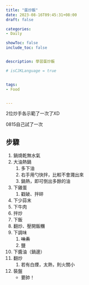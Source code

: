```yaml
---
title: "蛋炒飯"
date: 2023-08-16T09:45:31+08:00
draft: false

categories:
- Daily

showToc: false
include_toc: false


description: 學習蛋炒飯

# isCJKLanguage = true


tags:
- Food


---
```


2位炒手各示範了一次了XD

0815自己試了一次

## 步驟

1. 鍋燒乾無水氣
2. 大油熱鍋
   1. 多下油
   2. 右手用勺快拌，比較不會濺出來
   3. 鍋熱，即可倒出多餘的油
3. 下雞蛋
   1. 戳破、拌碎
4. 下少蒜末
5. 下牛肉
6. 拌炒
7. 下飯
8. 翻炒、壓開飯糰
9. 下調味
   1.  ~~味素~~
   2.  鹽
10. 下醬油（鍋邊）
11. 翻炒
    1.  若有白煙，太熱，則火關小
12. 裝盤
    - 要帥！  